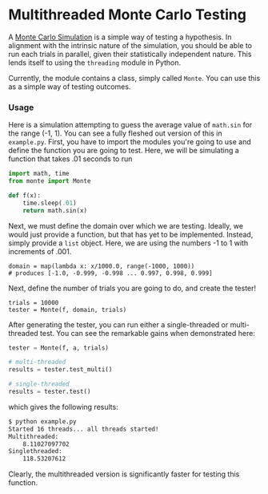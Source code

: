 # Multithreaded Monte Carlo Testing

A [Monte Carlo Simulation](https://en.wikipedia.org/wiki/Monte_Carlo_method) is a simple way of testing a hypothesis. In alignment with the intrinsic nature of the simulation, you should be able to run each trials in parallel, given their statistically independent nature. This lends itself to using the `threading` module in Python. 

Currently, the module contains a class, simply called `Monte`. You can use this as a simple way of testing outcomes.

### Usage

Here is a simulation attempting to guess the average value of `math.sin` for the range (-1, 1). You can see a fully fleshed out version of this in `example.py`. First, you have to import the modules you're going to use and define the function you are going to test. Here, we will be simulating a function that takes .01 seconds to run

```python
import math, time
from monte import Monte

def f(x):
    time.sleep(.01)
    return math.sin(x)
```

Next, we must define the domain over which we are testing. Ideally, we would just provide a function, but that has yet to be implemented. Instead, simply provide a `list` object. Here, we are using the numbers -1 to 1 with increments of .001.

```
domain = map(lambda x: x/1000.0, range(-1000, 1000))
# produces [-1.0, -0.999, -0.998 ... 0.997, 0.998, 0.999]
```
Next, define the number of trials you are going to do, and create the tester!

```
trials = 10000
tester = Monte(f, domain, trials)
```

After generating the tester, you can run either a single-threaded or multi-threaded test. You can see the remarkable gains when demonstrated here:

```python
tester = Monte(f, a, trials)

# multi-threaded
results = tester.test_multi()

# single-threaded
results = tester.test()

```
which gives the following results:

```bash
$ python example.py
Started 16 threads... all threads started!
Multithreaded:
	8.11027097702
Singlethreaded:
	118.53207612
```
Clearly, the multithreaded version is significantly faster for testing this function.

